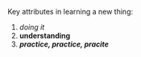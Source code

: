 Key attributes in learning a new thing:
1. *doing it*
2. **understanding**
3. ***practice, practice, pracite***
